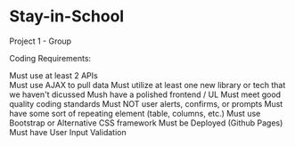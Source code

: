 # Stay-in-School
Project 1 - Group

Coding Requirements:

Must use at least 2 APIs <br>
Must use AJAX to pull data
Must utilize at least one new library or tech that we haven't dicussed
Mush have a polished frontend / UL 
Must meet good quality coding standards
Must NOT user alerts, confirms, or prompts
Must have some sort of repeating element (table, columns, etc.)
Must use Bootstrap or Alternative CSS framework
Must be Deployed (Github Pages)
Must have User Input Validation
